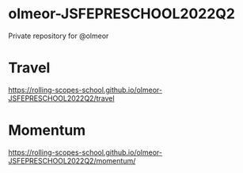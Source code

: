 # olmeor-JSFEPRESCHOOL2022Q2
Private repository for @olmeor

# Travel
https://rolling-scopes-school.github.io/olmeor-JSFEPRESCHOOL2022Q2/travel

# Momentum
https://rolling-scopes-school.github.io/olmeor-JSFEPRESCHOOL2022Q2/momentum/
